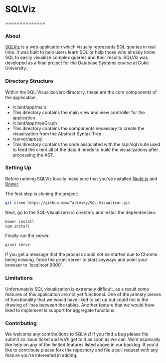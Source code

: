 # SQLViz
==============

### About

[SQLViz][site] is a web application which visually represents SQL queries in real time. It was built to help users learn SQL or help those who already know SQL to easily visualize complex queries and their results. SQLViz was developed as a final project for the Database Systems course at Duke University.

### Directory Structure
Within the SQL-Visualizer/src directory, these are the core components of the application.
- /client/app/main
 - This directory contains the main view and view controller for the application
- /client/app/treeGraph
 - This directory contains the components necessary to create the visualization from the Abstract Syntax Tree
- /server/api/sql
 - This directory contains the code associated with the /api/sql route used to feed the client all of the data it needs to build the visualizations after processing the AST.

### Setting Up

Before running SQLViz locally make sure that you've installed [Node.js][node] and [Bower][bower].

The first step is cloning the project:
```sh
git clone https://github.com/Tadimsky/SQL-Visualizer.git
```

Next, go to the SQL-Visualizer/src directory and install the dependencies:

```sh
bower install
npm install
```

Finally run the server:

```sh
grunt serve
```

If you get a message that the process could not be started due to Chrome being missing, force the grunt server to start anyways and point your browser to 'localhost:9000'.

### Limitations

Unfortunately SQL visualization is extremely difficult, as a result some features of this application are not yet functional. One of the primary pieces of functionality that we would have liked to set up but could not is the drawing of lines between the tables. Another feature that we would have liked to implement is support for aggregate functions.

### Contributing

We welcome any contributions to SQLViz! If you find a bug please file submit an issue ticket and we'll get to it as soon as we can. We'd especially like help on any of the limited features listed above in our backlog. If you'd like to contribute please fork the repository and file a pull request with any feature you're interested in adding.

[site]:http://sqlviz.herokuapp.com
[node]:http://nodejs.org/
[bower]:http://bower.io/
